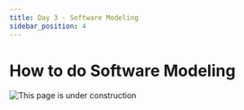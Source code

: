 ```yaml
---
title: Day 3 - Software Modeling
sidebar_position: 4
---
```


# How to do Software Modeling

![This page is under construction](/img/under_construction.webp)
